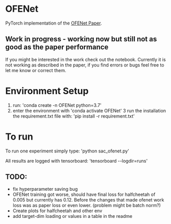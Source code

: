 # OFENet

PyTorch implementation of the [OFENet Paper](https://arxiv.org/abs/2003.01629).

## Work in progress - working now but still not as good as the paper performance

If you might be interested in the work check out the notebook. Currently it is not working as described in the paper, if you find errors or bugs feel free to let me know or correct them. 

# Environment Setup

1. run: 'conda create -n OFENet python=3.7'
2. enter the environment with 'conda activate OFENet'
3 run the installation the requirement.txt file with: 'pip install -r requirement.txt'

# To run 

To run one experiment simply type: 'python sac_ofenet.py'

All results are logged with tensorboard: 'tensorboard --logdir=runs'

## TODO:
- fix hyperparameter saving bug
- OFENet training got worse, should have final loss for halfcheetah of 0.005 but currently has 0.12. Before the changes that made ofenet work loss was as paper loss or even lower. (problem might be batch norm?)
- Create plots for halfcheetah and other env
- add target-dim loading or values in a table in the readme

